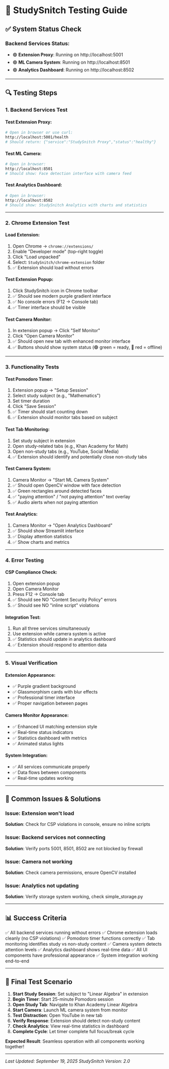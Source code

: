 # 🧪 StudySnitch Testing Guide

## ✅ **System Status Check**

### Backend Services Status:

- 🟢 **Extension Proxy**: Running on http://localhost:5001
- 🟢 **ML Camera System**: Running on http://localhost:8501
- 🟢 **Analytics Dashboard**: Running on http://localhost:8502

---

## 🔍 **Testing Steps**

### **1. Backend Services Test**

#### Test Extension Proxy:

```bash
# Open in browser or use curl:
http://localhost:5001/health
# Should return: {"service":"StudySnitch Proxy","status":"healthy"}
```

#### Test ML Camera:

```bash
# Open in browser:
http://localhost:8501
# Should show: Face detection interface with camera feed
```

#### Test Analytics Dashboard:

```bash
# Open in browser:
http://localhost:8502
# Should show: StudySnitch Analytics with charts and statistics
```

---

### **2. Chrome Extension Test**

#### Load Extension:

1. Open Chrome → `chrome://extensions/`
2. Enable "Developer mode" (top-right toggle)
3. Click "Load unpacked"
4. Select: `StudySnitch/chrome-extension` folder
5. ✅ Extension should load without errors

#### Test Extension Popup:

1. Click StudySnitch icon in Chrome toolbar
2. ✅ Should see modern purple gradient interface
3. ✅ No console errors (F12 → Console tab)
4. ✅ Timer interface should be visible

#### Test Camera Monitor:

1. In extension popup → Click "Self Monitor"
2. Click "Open Camera Monitor"
3. ✅ Should open new tab with enhanced monitor interface
4. ✅ Buttons should show system status (🟢 green = ready, 🔴 red = offline)

---

### **3. Functionality Tests**

#### Test Pomodoro Timer:

1. Extension popup → "Setup Session"
2. Select study subject (e.g., "Mathematics")
3. Set timer duration
4. Click "Save Session"
5. ✅ Timer should start counting down
6. ✅ Extension should monitor tabs based on subject

#### Test Tab Monitoring:

1. Set study subject in extension
2. Open study-related tabs (e.g., Khan Academy for Math)
3. Open non-study tabs (e.g., YouTube, Social Media)
4. ✅ Extension should identify and potentially close non-study tabs

#### Test Camera System:

1. Camera Monitor → "Start ML Camera System"
2. ✅ Should open OpenCV window with face detection
3. ✅ Green rectangles around detected faces
4. ✅ "paying attention" / "not paying attention" text overlay
5. ✅ Audio alerts when not paying attention

#### Test Analytics:

1. Camera Monitor → "Open Analytics Dashboard"
2. ✅ Should show Streamlit interface
3. ✅ Display attention statistics
4. ✅ Show charts and metrics

---

### **4. Error Testing**

#### CSP Compliance Check:

1. Open extension popup
2. Open Camera Monitor
3. Press F12 → Console tab
4. ✅ Should see NO "Content Security Policy" errors
5. ✅ Should see NO "inline script" violations

#### Integration Test:

1. Run all three services simultaneously
2. Use extension while camera system is active
3. ✅ Statistics should update in analytics dashboard
4. ✅ Extension should respond to attention data

---

### **5. Visual Verification**

#### Extension Appearance:

- ✅ Purple gradient background
- ✅ Glassmorphism cards with blur effects
- ✅ Professional timer interface
- ✅ Proper navigation between pages

#### Camera Monitor Appearance:

- ✅ Enhanced UI matching extension style
- ✅ Real-time status indicators
- ✅ Statistics dashboard with metrics
- ✅ Animated status lights

#### System Integration:

- ✅ All services communicate properly
- ✅ Data flows between components
- ✅ Real-time updates working

---

## 🚨 **Common Issues & Solutions**

### Issue: Extension won't load

**Solution**: Check for CSP violations in console, ensure no inline scripts

### Issue: Backend services not connecting

**Solution**: Verify ports 5001, 8501, 8502 are not blocked by firewall

### Issue: Camera not working

**Solution**: Check camera permissions, ensure OpenCV installed

### Issue: Analytics not updating

**Solution**: Verify storage system working, check simple_storage.py

---

## 📊 **Success Criteria**

✅ All backend services running without errors
✅ Chrome extension loads cleanly (no CSP violations)
✅ Pomodoro timer functions correctly
✅ Tab monitoring identifies study vs non-study content
✅ Camera system detects attention levels
✅ Analytics dashboard shows real-time data
✅ All UI components have professional appearance
✅ System integration working end-to-end

---

## 🎯 **Final Test Scenario**

1. **Start Study Session**: Set subject to "Linear Algebra" in extension
2. **Begin Timer**: Start 25-minute Pomodoro session
3. **Open Study Tab**: Navigate to Khan Academy Linear Algebra
4. **Start Camera**: Launch ML camera system from monitor
5. **Test Distraction**: Open YouTube in new tab
6. **Verify Response**: Extension should detect non-study content
7. **Check Analytics**: View real-time statistics in dashboard
8. **Complete Cycle**: Let timer complete full focus/break cycle

**Expected Result**: Seamless operation with all components working together!

---

_Last Updated: September 19, 2025_
_StudySnitch Version: 2.0_
